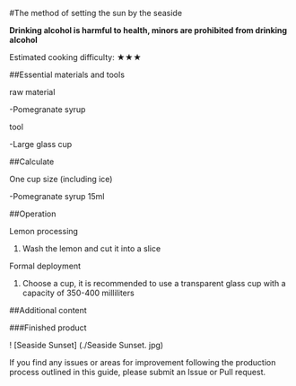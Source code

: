 #The method of setting the sun by the seaside

**Drinking alcohol is harmful to health, minors are prohibited from drinking alcohol**

Estimated cooking difficulty: ★★★

##Essential materials and tools

raw material

-Pomegranate syrup

tool

-Large glass cup

##Calculate

One cup size (including ice)

-Pomegranate syrup 15ml

##Operation

Lemon processing

1. Wash the lemon and cut it into a slice

Formal deployment

1. Choose a cup, it is recommended to use a transparent glass cup with a capacity of 350-400 milliliters

##Additional content

###Finished product

! [Seaside Sunset] (./Seaside Sunset. jpg)

If you find any issues or areas for improvement following the production process outlined in this guide, please submit an Issue or Pull request.